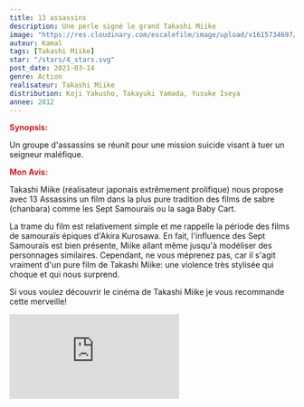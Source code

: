 ```yaml
---
title: 13 assassins
description: Une perle signé le grand Takashi Miike
image: "https://res.cloudinary.com/escalefilm/image/upload/v1615734697/13Assassins_trenxq.jpg"
auteur: Kamal
tags: [Takashi Miike]
star: "/stars/4_stars.svg"
post_date: 2021-03-14
genre: Action
realisateur: Takashi Miike
distribution: Koji Yakusho, Takayuki Yamada, Yusuke Iseya
annee: 2012
---
```

<span style="color:#db161c">**Synopsis:**</span>

Un groupe d'assassins se réunit pour une mission suicide visant à tuer un seigneur maléfique.

<span style="color:#db161c">**Mon Avis:**</span>

Takashi Miike (réalisateur japonais extrêmement prolifique) nous propose avec 13 Assassins un film dans la plus pure tradition des films de sabre (chanbara) comme les Sept Samouraïs ou la saga Baby Cart.

La trame du film est relativement simple et me rappelle la période des films de samouraïs épiques d'Akira Kurosawa. En fait, l'influence des Sept Samouraïs est bien présente, Miike allant même jusqu'à modéliser des personnages similaires. Cependant, ne vous méprenez pas, car il s'agit vraiment d'un pure film de Takashi Miike: une violence très stylisée qui choque et qui nous surprend.

Si vous voulez découvrir le cinéma de Takashi Miike je vous recommande cette merveille!

<div>
    <iframe src="https://www.youtube.com/embed/Xpm007vne54" frameborder="0" allow="accelerometer; autoplay; clipboard-write; encrypted-media; gyroscope; picture-in-picture" allowfullscreen></iframe>
</div>